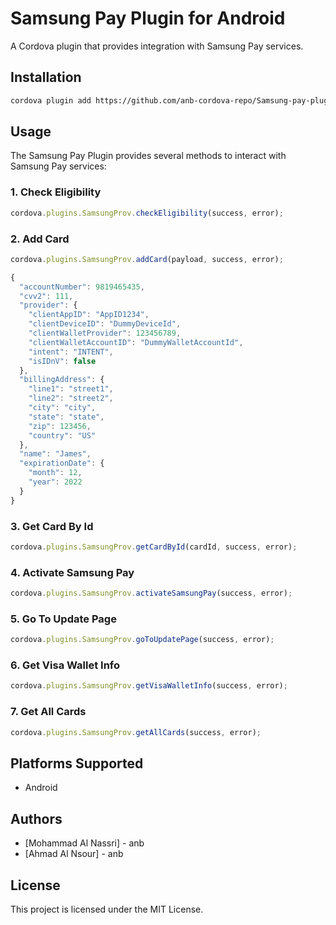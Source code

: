 # Samsung Pay Plugin for Android 

A Cordova plugin that provides integration with Samsung Pay services.

## Installation

```bash
cordova plugin add https://github.com/anb-cordova-repo/Samsung-pay-plugin.git
```

## Usage

The Samsung Pay Plugin provides several methods to interact with Samsung Pay services:

### 1. Check Eligibility

```javascript
cordova.plugins.SamsungProv.checkEligibility(success, error);
```

### 2. Add Card

```javascript
cordova.plugins.SamsungProv.addCard(payload, success, error);

{
  "accountNumber": 9819465435,
  "cvv2": 111,
  "provider": {
    "clientAppID": "AppID1234",
    "clientDeviceID": "DummyDeviceId",
    "clientWalletProvider": 123456789,
    "clientWalletAccountID": "DummyWalletAccountId",
    "intent": "INTENT",
    "isIDnV": false
  },
  "billingAddress": {
    "line1": "street1",
    "line2": "street2",
    "city": "city",
    "state": "state",
    "zip": 123456,
    "country": "US"
  },
  "name": "James",
  "expirationDate": {
    "month": 12,
    "year": 2022
  }
}

```

### 3. Get Card By Id

```javascript
cordova.plugins.SamsungProv.getCardById(cardId, success, error);
```

### 4. Activate Samsung Pay

```javascript
cordova.plugins.SamsungProv.activateSamsungPay(success, error);
```

### 5. Go To Update Page

```javascript
cordova.plugins.SamsungProv.goToUpdatePage(success, error);
```

### 6. Get Visa Wallet Info

```javascript
cordova.plugins.SamsungProv.getVisaWalletInfo(success, error);
```

### 7. Get All Cards

```javascript
cordova.plugins.SamsungProv.getAllCards(success, error);
```

## Platforms Supported

- Android

## Authors

- [Mohammad Al Nassri] - anb
- [Ahmad Al Nsour] - anb


## License

This project is licensed under the MIT License.
